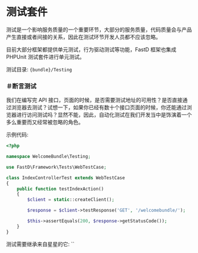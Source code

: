 # 测试套件

测试是一个影响服务质量的一个重要环节，大部分的服务质量，代码质量会与产品产生直接或者间接的关系，因此在测试环节开发人员都不应该忽略。

目前大部分框架都提供单元测试，行为驱动测试等功能，FastD 框架也集成 PHPUnit 测试套件进行单元测试。

测试目录: `{bundle}/Testing`

### ＃断言测试

我们在编写完 API 接口，页面的时候，是否需要测试地址的可用性？是否直接通过浏览器去测试？试想一下，如果你已经有数十个接口页面的时候，你还能通过浏览器进行访问测试吗？显然不能，因此，自动化测试在我们开发当中是饰演着一个多么重要而又经常被忽略的角色。

示例代码:

```php
<?php

namespace WelcomeBundle\Testing;

use FastD\Framework\Tests\WebTestCase;

class IndexControllerTest extends WebTestCase
{
    public function testIndexAction()
    {
        $client = static::createClient();

        $response = $client->testResponse('GET', '/welcomebundle/');

        $this->assertEquals(200, $response->getStatusCode());
    }
}
```

测试需要继承来自星星的它: ``